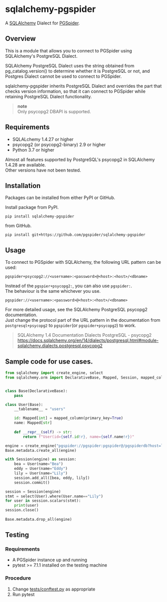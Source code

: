# sqlalchemy-pgspider

A [SQLAlchemy](https://www.sqlalchemy.org/) Dialect for [PGSpider](https://github.com/pgspider/pgspider).

## Overview

This is a module that allows you to connect to PGSpider using SQLAlchemy's PostgreSQL Dialect.

SQLAlchemy PostgreSQL Dialect uses the string obtained from pg_catalog.version() to determine whether it is PostgreSQL or not, and Postgres Dialect cannot be used to connect to PGSpider.

sqlalchemy-pgspider inherits PostgreSQL Dialect and overrides the part that checks version information, so that it can connect to PGSpider while retaining PostgreSQL Dialect functionality.

> **note**  
> Only psycopg2 DBAPI is supported.

## Requirements

* SQLALchemy 1.4.27 or higher 
* psycopg2 (or psycopg2-binary) 2.9 or higher
* Python 3.7 or higher

Almost all features supported by PostgreSQL's psycopg2 in SQLAlchemy 1.4.28 are available.  
Other versions have not been tested.

## Installation

Packages can be installed from either PyPI or GitHub.

Install package from PyPI.

```
pip install sqlalchemy-pgspider
```

from GitHub.

```
pip install git+https://github.com/pgspider/sqlalchemy-pgspider
```

## Usage

To connect to PGSpider with SQLAlchemy, the following URL pattern can be used:

```
pgspider+psycopg2://<username>:<password>@<host>:<host>/<dbname>
```

Instead of the `pgspier+psycopg2:`, you can also use `pgspider:`.  
The behaviour is the same whichever you use.

```
pgspider://<username>:<password>@<host>:<host>/<dbname>
```

For more detailed usage, see the SQLAlchemy PostgreSQL psycopg2 documentation.  
Just change the protocol part of the URL pattern in the documentation from `postgresql+psycopg2` to `pgspider`(or `pgspider+psycopg2`) to work.


> SQLAlchemy 1.4 Documentation Dialects PostgreSQL - psycopg2  
> https://docs.sqlalchemy.org/en/14/dialects/postgresql.html#module-sqlalchemy.dialects.postgresql.psycopg2  


## Sample code for use cases.

```python
from sqlalchemy import create_engine, select
from sqlalchemy.orm import DeclarativeBase, Mapped, Session, mapped_column


class Base(DeclarativeBase):
    pass

class User(Base):
    __tablename__ = "users"

    id: Mapped[int] = mapped_column(primary_key=True)
    name: Mapped[str]
    
    def __repr__(self) -> str:
        return f"User(id={self.id!r}, name={self.name!r})"

engine = create_engine("pgspider://pgspider:pgspider@/pgspiderdb?host=localhost&port=4813")
Base.metadata.create_all(engine)

with Session(engine) as session:
    bea = User(name="Bea")
    eddy = User(name="Eddy")
    lily = User(name="Lily")
    session.add_all([bea, eddy, lily])
    session.commit()

session = Session(engine)
stmt = select(User).where(User.name=="Lily")
for user in session.scalars(stmt):
    print(user)
session.close()
    
Base.metadata.drop_all(engine)
```

## Testing 

### Requirements

* A PGSpider instance up and running
* pytest >= 7.1.1 installed on the testing machine

### Procedure

1. Change [tests/conftest.py](tests/conftest.py) as appropriate
2. Run pytest
